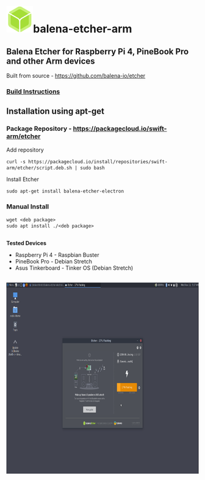 # <img src="images/balena-etcher-electron.png" alt="Balena logo" height="70">balena-etcher-arm
## Balena Etcher for Raspberry Pi 4, PineBook Pro and other Arm devices
Built from source - https://github.com/balena-io/etcher
### [Build Instructions](etcher-build/README.md)
## Installation using apt-get
### Package Repository - https://packagecloud.io/swift-arm/etcher
Add repository
```
curl -s https://packagecloud.io/install/repositories/swift-arm/etcher/script.deb.sh | sudo bash
```
Install Etcher
```
sudo apt-get install balena-etcher-electron
```

### Manual Install
```
wget <deb package>
sudo apt install ./<deb package>
```
##
<b>Tested Devices</b>
- Raspberry Pi 4 - Raspbian Buster
- PineBook Pro - Debian Stretch
- Asus Tinkerboard - Tinker OS (Debian Stretch)
##

<img src="images/etcher-flashing.png" alt="etcher flashing" height="500">

